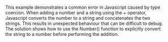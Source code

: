 This example demonstrates a common error in Javascript caused by type coercion. When adding a number and a string using the + operator, Javascript converts the number to a string and concatenates the two strings. This results in unexpected behaviour that can be difficult to debug. The solution shows how to use the Number() function to explicitly convert the string to a number before performing the addition.